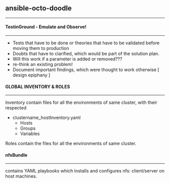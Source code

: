 ## ansible-octo-doodle
----------------------

#### TestinGround - Emulate and Observe!
----------------------------------------

- Tests that have to be done or theories that have to be validated before moving them to production
- Doubts that have to clarified, which would be part of the solution plan.
- Will this work if a parameter is added or removed???
- re-think an existing problem!
- Document important findings, which were thought to work otherwise [ design epiphany ]

#### GLOBAL INVENTORY & ROLES
-----------------------------

Inventory contain files for all the environments of same cluster, with their respected
-   clustername_hostInventory.yaml
    - Hosts
    - Groups
    - Variables

Roles contain the files for all the environments of same cluster.

#### nfsBundle
--------------

contains YAML playbooks which installs and configures  nfs: client/server on host machines.
